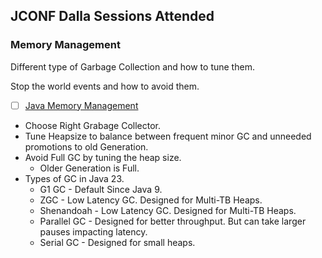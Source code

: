 ## JCONF Dalla Sessions Attended

### Memory Management

Different type of Garbage Collection and how to tune them.

Stop the world events and how to avoid them.

- [ ] [Java Memory Management](https://www.youtube.com/watch?v=7cGyJ5wvUe0)
- Choose Right Grabage Collector.
- Tune Heapsize to balance between frequent minor GC and unneeded promotions to old Generation.
- Avoid Full GC by tuning the heap size.
  * Older Generation is Full.
- Types of GC in Java 23.
  * G1 GC - Default Since Java 9.
  * ZGC - Low Latency GC. Designed for Multi-TB Heaps.
  * Shenandoah - Low Latency GC. Designed for Multi-TB Heaps.
  * Parallel GC - Designed for better throughput. But can take larger pauses impacting latency.
  * Serial GC - Designed for small heaps.

  